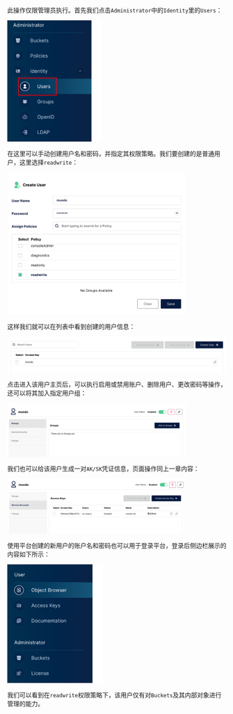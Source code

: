 此操作仅限管理员执行。首先我们点击`Administrator`中的`Identity`里的`Users`：

<img src="image/image-20250727154526865.png" alt="image-20250727154526865" style="zoom:40%;" />

在这里可以手动创建用户名和密码，并指定其权限策略。我们要创建的是普通用户，这里选择`readwrite`：

<img src="image/image-20250727160153902.png" alt="image-20250727160153902" style="zoom:40%;" />

这样我们就可以在列表中看到创建的用户信息：

![image-20250727154959658](image/image-20250727154959658.png)

点击进入该用户主页后，可以执行启用或禁用账户、删除用户、更改密码等操作，还可以将其加入指定用户组：

<img src="image/image-20250727155036497.png" alt="image-20250727155036497" style="zoom:40%;" />

我们也可以给该用户生成一对`AK/SK`凭证信息，页面操作同上一章内容：

<img src="image/image-20250727155531172.png" alt="image-20250727155531172" style="zoom:40%;" />

使用平台创建的新用户的账户名和密码也可以用于登录平台，登录后侧边栏展示的内容如下所示：

<img src="image/image-20250727160348116.png" alt="image-20250727160348116" style="zoom:40%;" />

我们可以看到在`readwrite`权限策略下，该用户仅有对`Buckets`及其内部对象进行管理的能力。
